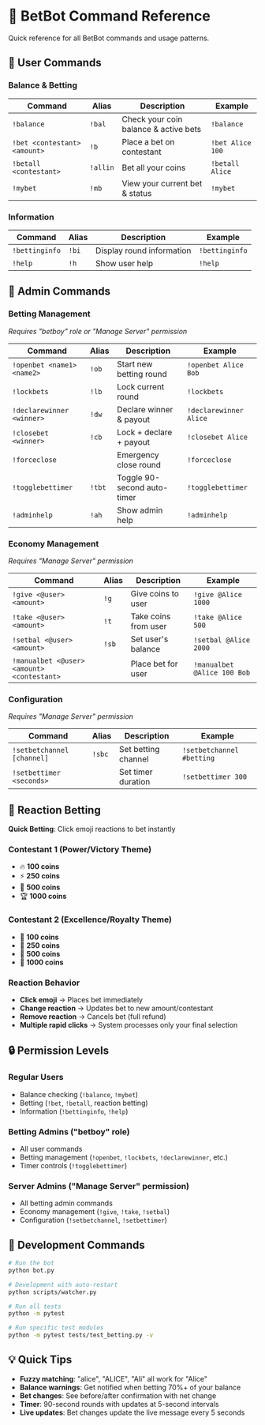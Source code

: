 # 🎯 BetBot Command Reference

Quick reference for all BetBot commands and usage patterns.

## 👤 User Commands

### Balance & Betting
| Command | Alias | Description | Example |
|---------|-------|-------------|---------|
| `!balance` | `!bal` | Check your coin balance & active bets | `!balance` |
| `!bet <contestant> <amount>` | `!b` | Place a bet on contestant | `!bet Alice 100` |
| `!betall <contestant>` | `!allin` | Bet all your coins | `!betall Alice` |
| `!mybet` | `!mb` | View your current bet & status | `!mybet` |

### Information
| Command | Alias | Description | Example |
|---------|-------|-------------|---------|
| `!bettinginfo` | `!bi` | Display round information | `!bettinginfo` |
| `!help` | `!h` | Show user help | `!help` |

## 🔧 Admin Commands

### Betting Management
*Requires "betboy" role or "Manage Server" permission*

| Command | Alias | Description | Example |
|---------|-------|-------------|---------|
| `!openbet <name1> <name2>` | `!ob` | Start new betting round | `!openbet Alice Bob` |
| `!lockbets` | `!lb` | Lock current round | `!lockbets` |
| `!declarewinner <winner>` | `!dw` | Declare winner & payout | `!declarewinner Alice` |
| `!closebet <winner>` | `!cb` | Lock + declare + payout | `!closebet Alice` |
| `!forceclose` | | Emergency close round | `!forceclose` |
| `!togglebettimer` | `!tbt` | Toggle 90-second auto-timer | `!togglebettimer` |
| `!adminhelp` | `!ah` | Show admin help | `!adminhelp` |

### Economy Management
*Requires "Manage Server" permission*

| Command | Alias | Description | Example |
|---------|-------|-------------|---------|
| `!give <@user> <amount>` | `!g` | Give coins to user | `!give @Alice 1000` |
| `!take <@user> <amount>` | `!t` | Take coins from user | `!take @Alice 500` |
| `!setbal <@user> <amount>` | `!sb` | Set user's balance | `!setbal @Alice 2000` |
| `!manualbet <@user> <amount> <contestant>` | | Place bet for user | `!manualbet @Alice 100 Bob` |

### Configuration
*Requires "Manage Server" permission*

| Command | Alias | Description | Example |
|---------|-------|-------------|---------|
| `!setbetchannel [channel]` | `!sbc` | Set betting channel | `!setbetchannel #betting` |
| `!setbettimer <seconds>` | | Set timer duration | `!setbettimer 300` |

## 🎯 Reaction Betting

**Quick Betting**: Click emoji reactions to bet instantly

### Contestant 1 (Power/Victory Theme)
- 🔥 **100 coins**
- ⚡ **250 coins** 
- 💪 **500 coins**
- 🏆 **1000 coins**

### Contestant 2 (Excellence/Royalty Theme)
- 🌟 **100 coins**
- 💎 **250 coins**
- 🚀 **500 coins**
- 👑 **1000 coins**

### Reaction Behavior
- **Click emoji** → Places bet immediately
- **Change reaction** → Updates bet to new amount/contestant
- **Remove reaction** → Cancels bet (full refund)
- **Multiple rapid clicks** → System processes only your final selection

## 🔒 Permission Levels

### Regular Users
- Balance checking (`!balance`, `!mybet`)
- Betting (`!bet`, `!betall`, reaction betting)
- Information (`!bettinginfo`, `!help`)

### Betting Admins ("betboy" role)
- All user commands
- Betting management (`!openbet`, `!lockbets`, `!declarewinner`, etc.)
- Timer controls (`!togglebettimer`)

### Server Admins ("Manage Server" permission)
- All betting admin commands
- Economy management (`!give`, `!take`, `!setbal`)
- Configuration (`!setbetchannel`, `!setbettimer`)

## 🚀 Development Commands

```bash
# Run the bot
python bot.py

# Development with auto-restart
python scripts/watcher.py

# Run all tests
python -m pytest

# Run specific test modules
python -m pytest tests/test_betting.py -v
```

## 💡 Quick Tips

- **Fuzzy matching**: "alice", "ALICE", "Ali" all work for "Alice"
- **Balance warnings**: Get notified when betting 70%+ of your balance
- **Bet changes**: See before/after confirmation with net change
- **Timer**: 90-second rounds with updates at 5-second intervals
- **Live updates**: Bet changes update the live message every 5 seconds